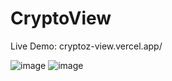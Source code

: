 # CryptoView

Live Demo: cryptoz-view.vercel.app/


![image](https://github.com/oviozz/cryptoView/assets/42685801/8e6560ff-0c6e-4976-a857-acf210372abd)
![image](https://github.com/oviozz/cryptoView/assets/42685801/7ec39724-8cb5-4031-b86f-7164b6f9dd4a)
